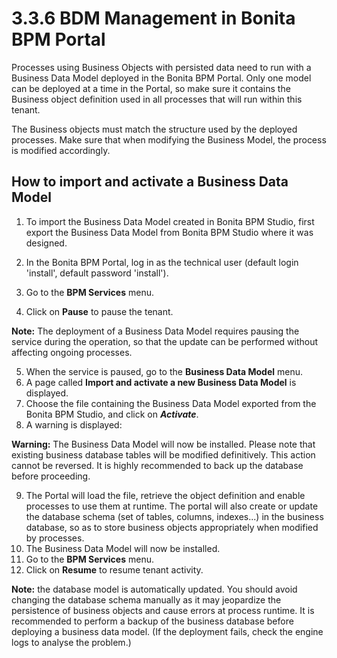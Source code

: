# 3.3.6 BDM Management in Bonita BPM Portal

Processes using Business Objects with persisted data need to run with a Business Data Model deployed in the Bonita BPM Portal.
Only one model can be deployed at a time in the Portal, so make sure it contains the Business object definition used in all processes that will run within this tenant.


The Business objects must match the structure used by the deployed processes. Make sure that when modifying the Business Model, the process is modified accordingly.


## How to import and activate a Business Data Model

1. To import the Business Data Model created in Bonita BPM Studio, first [](/business-data-model-856#exportabdm)export the Business Data Model from Bonita BPM Studio where it was designed.

2. In the Bonita BPM Portal, log in as the technical user (default login 'install', default password 'install').
3. Go to the **BPM Services** menu.
4. Click on **Pause** to [](/pause-and-resume-bpm-services-1)pause the tenant. 


**Note:** The deployment of a Business Data Model requires pausing the service during the operation, so that the update can be performed without affecting ongoing processes. 

5. When the service is paused, go to the **Business Data Model** menu.
6. A page called **Import and activate a new Business Data Model** is displayed.
7. Choose the file containing the Business Data Model exported from the Bonita BPM Studio, and click on _**Activate**_.
8. A warning is displayed:



**Warning:** The Business Data Model will now be installed.
Please note that existing business database tables will be modified definitively. This action cannot be reversed. It is highly recommended to back up the database before proceeding.

9. The Portal will load the file, retrieve the object definition and enable processes to use them at runtime. The portal will also create or update the database schema (set of tables, columns, indexes...)
in the business database, so as to store business objects appropriately when modified by processes. 
10. The Business Data Model will now be installed.
11. Go to the **BPM Services** menu.
12. Click on **Resume** to [](/pause-and-resume-bpm-services-1#how_unpause)resume tenant activity.

**Note:** the database model is automatically updated. You should avoid changing the database schema manually as it may jeopardize the persistence of business objects and cause errors at process runtime.
It is recommended to perform a backup of the business database before deploying a business data model.
(If the deployment fails, check the engine logs to analyse the problem.)